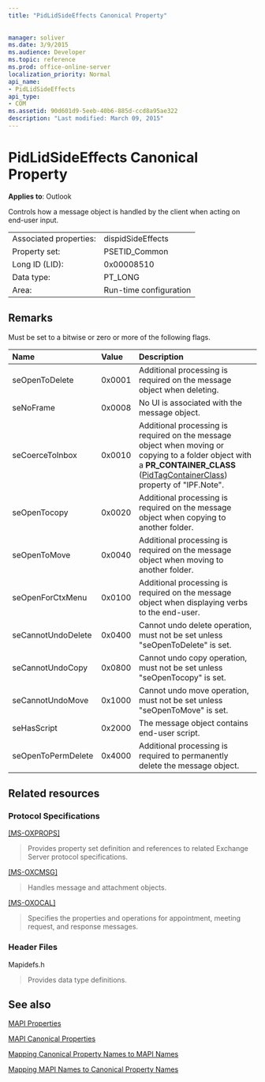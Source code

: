 ```yaml
---
title: "PidLidSideEffects Canonical Property"
 
 
manager: soliver
ms.date: 3/9/2015
ms.audience: Developer
ms.topic: reference
ms.prod: office-online-server
localization_priority: Normal
api_name:
- PidLidSideEffects
api_type:
- COM
ms.assetid: 90d601d9-5eeb-40b6-885d-ccd8a95ae322
description: "Last modified: March 09, 2015"
---
```


# PidLidSideEffects Canonical Property

  
  
**Applies to**: Outlook 
  
Controls how a message object is handled by the client when acting on end-user input.
  
|||
|:-----|:-----|
|Associated properties:  <br/> |dispidSideEffects  <br/> |
|Property set:  <br/> |PSETID_Common  <br/> |
|Long ID (LID):  <br/> |0x00008510  <br/> |
|Data type:  <br/> |PT_LONG  <br/> |
|Area:  <br/> |Run-time configuration  <br/> |
   
## Remarks

Must be set to a bitwise or zero or more of the following flags.
  
|**Name**|**Value**|**Description**|
|:-----|:-----|:-----|
|seOpenToDelete  <br/> |0x0001  <br/> |Additional processing is required on the message object when deleting.  <br/> |
|seNoFrame  <br/> |0x0008  <br/> |No UI is associated with the message object.  <br/> |
|seCoerceToInbox  <br/> |0x0010  <br/> |Additional processing is required on the message object when moving or copying to a folder object with a **PR_CONTAINER_CLASS** ([PidTagContainerClass](pidtagcontainerclass-canonical-property.md)) property of "IPF.Note".  <br/> |
|seOpenTocopy  <br/> |0x0020  <br/> |Additional processing is required on the message object when copying to another folder.  <br/> |
|seOpenToMove  <br/> |0x0040  <br/> |Additional processing is required on the message object when moving to another folder.  <br/> |
|seOpenForCtxMenu  <br/> |0x0100  <br/> |Additional processing is required on the message object when displaying verbs to the end-user.  <br/> |
|seCannotUndoDelete  <br/> |0x0400  <br/> |Cannot undo delete operation, must not be set unless "seOpenToDelete" is set.  <br/> |
|seCannotUndoCopy  <br/> |0x0800  <br/> |Cannot undo copy operation, must not be set unless "seOpenTocopy" is set.  <br/> |
|seCannotUndoMove  <br/> |0x1000  <br/> |Cannot undo move operation, must not be set unless "seOpenToMove" is set.  <br/> |
|seHasScript  <br/> |0x2000  <br/> |The message object contains end-user script.  <br/> |
|seOpenToPermDelete  <br/> |0x4000  <br/> |Additional processing is required to permanently delete the message object.  <br/> |
   
## Related resources

### Protocol Specifications

[[MS-OXPROPS]](http://msdn.microsoft.com/library/f6ab1613-aefe-447d-a49c-18217230b148%28Office.15%29.aspx)
  
> Provides property set definition and references to related Exchange Server protocol specifications.
    
[[MS-OXCMSG]](http://msdn.microsoft.com/library/7fd7ec40-deec-4c06-9493-1bc06b349682%28Office.15%29.aspx)
  
> Handles message and attachment objects.
    
[[MS-OXOCAL]](http://msdn.microsoft.com/library/09861fde-c8e4-4028-9346-e7c214cfdba1%28Office.15%29.aspx)
  
> Specifies the properties and operations for appointment, meeting request, and response messages.
    
### Header Files

Mapidefs.h
  
> Provides data type definitions.
    
## See also



[MAPI Properties](mapi-properties.md)
  
[MAPI Canonical Properties](mapi-canonical-properties.md)
  
[Mapping Canonical Property Names to MAPI Names](mapping-canonical-property-names-to-mapi-names.md)
  
[Mapping MAPI Names to Canonical Property Names](mapping-mapi-names-to-canonical-property-names.md)

